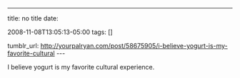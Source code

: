 ---
title: no title
date:

 2008-11-08T13:05:13-05:00 
tags:  []

tumblr_url:
http://yourpalryan.com/post/58675905/i-believe-yogurt-is-my-favorite-cultural
\-\--

I believe yogurt is my favorite cultural experience.

